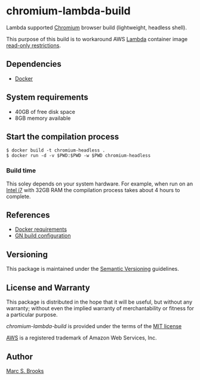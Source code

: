 # chromium-lambda-build

Lambda supported [Chromium](https://opensource.google/projects/chromium) browser build (lightweight, headless shell). 

This purpose of this build is to workaround AWS [Lambda](https://docs.aws.amazon.com/lambda/latest/dg/welcome.html) container image [read-only restrictions](https://docs.aws.amazon.com/lambda/latest/dg/images-create.html#images-reqs).

## Dependencies

- [Docker](https://www.docker.com/get-started)

## System requirements

- 40GB of free disk space
- 8GB memory available

## Start the compilation process

    $ docker build -t chromium-headless .
    $ docker run -d -v $PWD:$PWD -w $PWD chromium-headless

### Build time

This soley depends on your system hardware. For example, when run on an [Intel i7](https://www.intel.com/content/www/us/en/products/details/processors/core/i7.html) with 32GB RAM the compilation process takes about 4 hours to complete.

## References

- [Docker requirements](https://chromium.googlesource.com/chromium/src/+/main/docs/linux/build_instructions.md#Docker-requirements)
- [GN build configuration](https://www.chromium.org/developers/gn-build-configuration)

## Versioning

This package is maintained under the [Semantic Versioning](https://semver.org) guidelines.

## License and Warranty

This package is distributed in the hope that it will be useful, but without any warranty; without even the implied warranty of merchantability or fitness for a particular purpose.

_chromium-lambda-build_ is provided under the terms of the [MIT license](http://www.opensource.org/licenses/mit-license.php)

[AWS](https://aws.amazon.com) is a registered trademark of Amazon Web Services, Inc.

## Author

[Marc S. Brooks](https://github.com/nuxy)

